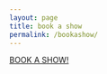 ```yaml
---
layout: page
title: book a show
permalink: /bookashow/
---
```


 <a href="mailto:{{ site.email }}">BOOK A SHOW!</a>
        

